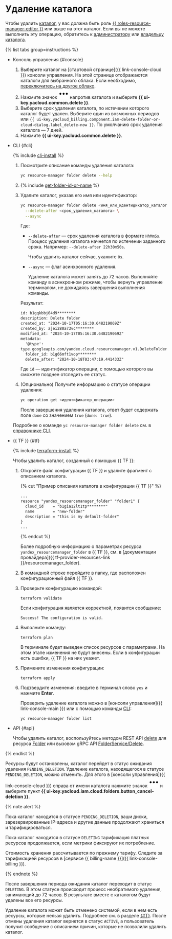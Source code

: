 # Удаление каталога

Чтобы удалить [каталог](../../concepts/resources-hierarchy.md#folder), у вас должна быть роль [{{ roles-resource-manager-editor }}](../../security/index.md#resource-manager-editor) или выше на этот каталог. Если вы не можете выполнить эту операцию, обратитесь к [администратору](../../../iam/roles-reference.md#admin) или [владельцу каталога](../../concepts/resources-hierarchy.md#owner).

{% list tabs group=instructions %}

- Консоль управления {#console}

  1. Выберите каталог на [стартовой странице]({{ link-console-cloud }}) консоли управления. На этой странице отображаются каталоги для выбранного облака. Если необходимо, [переключитесь на другое облако](../cloud/switch-cloud.md).
  1. Нажмите значок ![image](../../../_assets/console-icons/ellipsis.svg) напротив каталога и выберите **{{ ui-key.yacloud.common.delete }}**.
  1. Выберите срок удаления каталога, по истечении которого каталог будет удален. Выберите один из возможных периодов или `{{ ui-key.yacloud_billing.component.iam-delete-folder-or-cloud-dialog.label_delete-now }}`. По умолчанию срок удаления каталога — 7 дней.
  1. Нажмите **{{ ui-key.yacloud.common.delete }}**.

- CLI {#cli}

  {% include [cli-install](../../../_includes/cli-install.md) %}

  1. Посмотрите описание команды удаления каталога:

      ```bash
      yc resource-manager folder delete --help
      ```

  1. {% include [get-folder-id-or-name](../../../_includes/resource-manager/get-folder-id-or-name.md) %}

  1. Удалите каталог, указав его имя или идентификатор:

      ```bash
      yc resource-manager folder delete <имя_или_идентификатор_каталога> \
        --delete-after <срок_удаления_каталога> \
        --async
      ```

      Где:

      * `--delete-after` — срок удаления каталога в формате `HhMmSs`. Процесс удаления каталога начнется по истечении заданного срока. Например: `--delete-after 22h30m50s`.

          Чтобы удалить каталог сейчас, укажите `0s`.
      * `--async` — флаг асинхронного удаления.
      
          Удаление каталога может занять до 72 часов. Выполняйте команду в асинхронном режиме, чтобы вернуть управление терминалом, не дожидаясь завершения выполнения команды.

      Результат:

      ```text
      id: b1gqkbbj04d9********
      description: Delete folder
      created_at: "2024-10-17T05:16:30.648219069Z"
      created_by: ajei280a73vc********
      modified_at: "2024-10-17T05:16:30.648219069Z"
      metadata:
        '@type': type.googleapis.com/yandex.cloud.resourcemanager.v1.DeleteFolderMetadata
        folder_id: b1g66mft1vop********
        delete_after: "2024-10-18T03:47:19.441433Z"
      ```

      Где `id` — идентификатор операции, с помощью которого вы сможете позднее отследить ее статус.

  1. (Опционально) Получите информацию о статусе операции удаления:

      ```bash
      yc operation get <идентификатор_операции>
      ```

      После завершения удаления каталога, ответ будет содержать поле `done` со значением `true` (`done: true`).

  Подробнее о команде `yc resource-manager folder delete` см. в [справочнике CLI](../../../cli/cli-ref/resource-manager/cli-ref/folder/delete.md).

- {{ TF }} {#tf}

  {% include [terraform-install](../../../_includes/terraform-install.md) %}

  Чтобы удалить каталог, созданный с помощью {{ TF }}:

  1. Откройте файл конфигурации {{ TF }} и удалите фрагмент с описанием каталога.

      {% cut "Пример описания каталога в конфигурации {{ TF }}" %}

      ```hcl
      ...
      resource "yandex_resourcemanager_folder" "folder1" {
        cloud_id    = "b1gia12lt1tp********"
        name        = "new-folder"
        description = "this is my default-folder"
      }
      ...
      ```

      {% endcut %}

      Более подробную информацию о параметрах ресурса `yandex_resourcemanager_folder` в {{ TF }}, см. в [документации провайдера]({{ tf-provider-resources-link }}/resourcemanager_folder).

  1. В командной строке перейдите в папку, где расположен конфигурационный файл {{ TF }}.

  1. Проверьте конфигурацию командой:

      ```
      terraform validate
      ```

      Если конфигурация является корректной, появится сообщение:

      ```
      Success! The configuration is valid.
      ```

  1. Выполните команду:

      ```
      terraform plan
      ```

      В терминале будет выведен список ресурсов с параметрами. На этом этапе изменения не будут внесены. Если в конфигурации есть ошибки, {{ TF }} на них укажет.

  1. Примените изменения конфигурации:

      ```
      terraform apply
      ```

  1. Подтвердите изменения: введите в терминал слово `yes` и нажмите **Enter**.

      Проверить удаление каталога можно в [консоли управления]({{ link-console-main }}) или с помощью команды [CLI](../../../cli/quickstart.md):

      ```
      yc resource-manager folder list
      ```

- API {#api}

  Чтобы удалить каталог, воспользуйтесь методом REST API [delete](../../api-ref/Folder/delete.md) для ресурса [Folder](../../api-ref/Folder/index.md) или вызовом gRPC API [FolderService/Delete](../../api-ref/grpc/Folder/delete.md).

{% endlist %}

Ресурсы будут остановлены, каталог перейдет в статус ожидания удаления `PENDING_DELETION`. Удаление каталога, находящегося в статусе `PENDING_DELETION`, можно отменить. Для этого в [консоли управления]({{ link-console-cloud }}) справа от имени каталога нажмите значок ![***](../../../_assets/console-icons/ellipsis.svg) и выберите пункт **{{ ui-key.yacloud.iam.cloud.folders.button_cancel-deletion }}**.

{% note alert %}

Пока каталог находится в статусе `PENDING_DELETION`, ваши диски, зарезервированные IP-адреса и другие данные продолжают храниться и тарифицироваться. 

Пока каталог находится в статусе `DELETING` тарификация платных ресурсов продолжается, если метрики фиксируют их потребление.

Стоимость хранения рассчитывается по прежнему тарифу. Следите за тарификацией ресурсов в [сервисе {{ billing-name }}]({{ link-console-billing }}).

{% endnote %}

После завершения периода ожидания каталог переходит в статус `DELETING`. В этом статусе происходит процесс необратимого удаления, занимающий до 72 часов. В результате вместе с каталогом будут удалены все его ресурсы.

Удаление каталога может быть отменено системой, если в нем есть ресурсы, которые нельзя удалить. Подробнее см. в разделе [{#T}](../../concepts/resources-hierarchy.md#inability-to-delete). После отмены удаления каталог вернется в статус `ACTIVE`, а пользователь получит сообщение с описанием причин, которые не позволили удалить каталог.